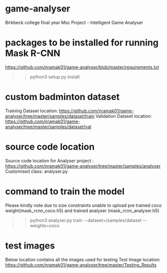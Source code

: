 # game-analyser
Birkbeck college final year Msc Project - Intelligent Game Analyser

# packages to be installed for running Mask R-CNN
https://github.com/nramak01/game-analyser/blob/master/requirements.txt

>> python3 setup.py install

# custom badminton dataset
Training Dataset location: https://github.com/nramak01/game-analyser/tree/master/samples/dataset/train
Validation Dataset location: https://github.com/nramak01/game-analyser/tree/master/samples/dataset/val

# source code location

Source code location for Analyser project : https://github.com/nramak01/game-analyser/tree/master/samples/analyser
Customised class: analyser.py

# command to train the model
Please kindly note due to size constraints 
unable to upload pre trained coco weight(mask_rcnn_coco.h5) and trained analyser (mask_rcnn_analyser.h5)
>> python3 analyser.py train --dataset=/samples/dataset --weights=coco
# test images
Below location contains all the images used for testing
Test Image location: https://github.com/nramak01/game-analyser/tree/master/Testing_Results
